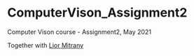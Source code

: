 # ComputerVison_Assignment2

Computer Vison course - Assignment2, May 2021

Together with [Lior Mitrany](https://www.linkedin.com/in/lior-mitrany-4221711a5/)

